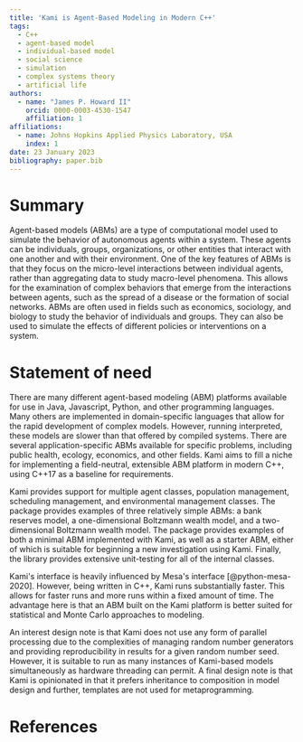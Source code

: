 ```yaml
---
title: 'Kami is Agent-Based Modeling in Modern C++'
tags:
  - C++
  - agent-based model
  - individual-based model
  - social science
  - simulation
  - complex systems theory
  - artificial life
authors:
  - name: "James P. Howard II"
    orcid: 0000-0003-4530-1547
    affiliation: 1
affiliations:
  - name: Johns Hopkins Applied Physics Laboratory, USA
    index: 1
date: 23 January 2023
bibliography: paper.bib
---
```


# Summary

Agent-based models (ABMs) are a type of computational model used
to simulate the behavior of autonomous agents within a system. These
agents can be individuals, groups, organizations, or other entities
that interact with one another and with their environment. One of
the key features of ABMs is that they focus on the micro-level
interactions between individual agents, rather than aggregating
data to study macro-level phenomena. This allows for the examination
of complex behaviors that emerge from the interactions between
agents, such as the spread of a disease or the formation of social
networks. ABMs are often used in fields such as economics, sociology,
and biology to study the behavior of individuals and groups. They
can also be used to simulate the effects of different policies or
interventions on a system.

# Statement of need

There are many different agent-based modeling (ABM) platforms
available for use in Java, Javascript, Python, and other programming
languages. Many others are implemented in domain-specific languages
that allow for the rapid development of complex models. However,
running interpreted, these models are slower than that offered by
compiled systems. There are several application-specific ABMs
available for specific problems, including public health, ecology,
economics, and other fields. Kami aims to fill a niche
for implementing a field-neutral, extensible ABM platform in modern
C++, using C++17 as a baseline for requirements.

Kami provides support for multiple agent classes, population
management, scheduling management, and environmental management
classes. The package provides examples of three relatively simple
ABMs: a bank reserves model, a one-dimensional Boltzmann wealth
model, and a two-dimensional Boltzmann wealth model. The package
provides examples of both a minimal ABM implemented with Kami, as
well as a starter ABM, either of which is suitable for beginning a
new investigation using Kami. Finally, the library provides extensive
unit-testing for all of the internal classes.

Kami's interface is heavily influenced by Mesa's interface
[@python-mesa-2020]. However, being written in C++, Kami runs
substantially faster. This allows for faster runs and more runs
within a fixed amount of time. The advantage here is that an ABM
built on the Kami platform is better suited for statistical and
Monte Carlo approaches to modeling.

An interest design note is that Kami does not use any form of
parallel processing due to the complexities of managing random
number generators and providing reproducibility in results for a
given random number seed. However, it is suitable to run as many
instances of Kami-based models simultaneously as hardware threading
can permit. A final design note is that Kami is opinionated in
that it prefers inheritance to composition in model design and
further, templates are not used for metaprogramming.

# References
